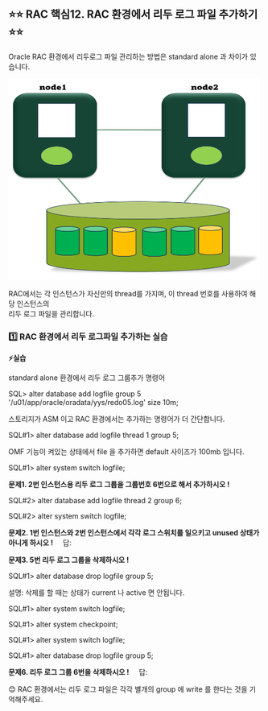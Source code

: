 
## ⭐⭐ RAC 핵심12. RAC 환경에서 리두 로그 파일 추가하기 ⭐⭐

Oracle RAC 환경에서 리두로그 파일 관리하는 방법은 standard alone 과 차이가 있습니다.

<img src="https://github.com/oracleyu01/rac_class/blob/main/%EB%A1%9C%EA%B7%B8%ED%8C%8C%EC%9D%BC2.png" width="500" height="400">

RAC에서는 각 인스턴스가 자신만의 thread를 가지며, 이 thread 번호를 사용하여 해당 인스턴스의    
리두 로그 파일을 관리합니다.   
 

### 1️⃣ RAC 환경에서 리두 로그파일 추가하는 실습

**⚡실습** 

 standard alone 환경에서 리두 로그 그룹추가 명령어 

 SQL> alter   database   add  logfile   group   5
      '/u01/app/oracle/oradata/yys/redo05.log'  size  10m;
 
스토리지가 ASM 이고 RAC 환경에서는 추가하는 명령어가 더 간단합니다.
 
 SQL#1> alter  database  add   logfile  thread  1 group  5;

 OMF 기능이 켜있는 상태에서 file 을 추가하면 default 사이즈가 100mb 입니다.

 SQL#1> alter system switch logfile;
  &nbsp;
  &nbsp;

**문제1.  2번 인스턴스용 리두 로그 그룹을 그룹번호 6번으로 해서 추가하시오 !**

 SQL#2> alter  database  add  logfile  thread  2   group  6; 

 SQL#2>  alter system switch logfile;
  &nbsp;
  &nbsp;

**문제2. 1번 인스턴스와 2번 인스턴스에서 각각 로그 스위치를 일으키고 unused 상태가 아니게 하시오 !**
 &nbsp;
  &nbsp;
  답:
   &nbsp;
  &nbsp;
  
**문제3. 5번 리두 로그 그룹을 삭제하시오 !**

SQL#1> alter   database  drop   logfile   group   5; 
 &nbsp;
  &nbsp;

설명: 삭제를 할 때는 상태가 current 나 active 면 안됩니다. 

SQL#1> alter system switch logfile;

SQL#1> alter system checkpoint;

SQL#1>  alter system switch logfile;

SQL#1> alter   database  drop   logfile   group   5; 
 &nbsp;
  &nbsp;

**문제6.  리두 로그 그룹 6번을 삭제하시오 !**
&nbsp;
  &nbsp;
  답:
   &nbsp;
  &nbsp;
 &nbsp;
  &nbsp;
  &nbsp;
  &nbsp;
  
😊 RAC 환경에서는 리두 로그 파일은 각각 별개의 group 에 write 를 한다는 것을 기억해주세요.


